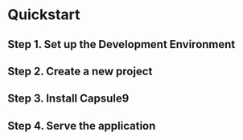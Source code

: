 # Quickstart

## Step 1. Set up the Development Environment

## Step 2. Create a new project

## Step 3. Install Capsule9

## Step 4. Serve the application
